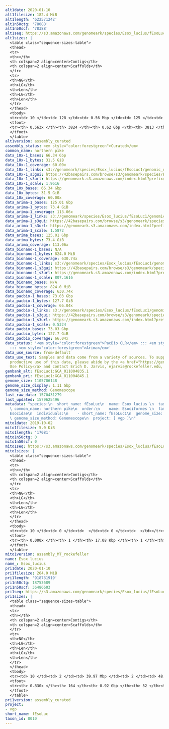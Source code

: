 ```yaml
---
alt1date: 2020-01-10
alt1filesize: 182.4 MiB
alt1length: '622571242'
alt1n50ctg: '78088'
alt1n50scf: '78388'
alt1seq: https://s3.amazonaws.com/genomeark/species/Esox_lucius/fEsoLuc1/assembly_curated/fEsoLuc1.alt.cur.20200110.fasta.gz
alt1sizes: |
  <table class="sequence-sizes-table">
  <thead>
  <tr>
  <th></th>
  <th colspan=2 align=center>Contigs</th>
  <th colspan=2 align=center>Scaffolds</th>
  </tr>
  <tr>
  <th>NG</th>
  <th>LG</th>
  <th>Len</th>
  <th>LG</th>
  <th>Len</th>
  </tr>
  </thead>
  <tbody>
  <tr><td> 10 </td><td> 128 </td><td> 0.56 Mbp </td><td> 125 </td><td> 0.56 Mbp </td></tr><tr><td> 20 </td><td> 384 </td><td> 340.65 Kbp </td><td> 379 </td><td> 341.50 Kbp </td></tr><tr><td> 30 </td><td> 787 </td><td> 225.88 Kbp </td><td> 779 </td><td> 227.07 Kbp </td></tr><tr><td> 40 </td><td> 1397 </td><td> 145.29 Kbp </td><td> 1386 </td><td> 145.58 Kbp </td></tr><tr style="background-color:#cccccc;"><td> 50 </td><td> 2423 </td><td> 78.09 Kbp </td><td> 2410 </td><td> 78.39 Kbp </td></tr><tr><td> 60 </td><td> 0 </td><td>  </td><td> 0 </td><td>  </td></tr><tr><td> 70 </td><td> 0 </td><td>  </td><td> 0 </td><td>  </td></tr><tr><td> 80 </td><td> 0 </td><td>  </td><td> 0 </td><td>  </td></tr><tr><td> 90 </td><td> 0 </td><td>  </td><td> 0 </td><td>  </td></tr><tr><td> 100 </td><td> 0 </td><td>  </td><td> 0 </td><td>  </td></tr></tbody>
  <tfoot>
  <tr><th> 0.563x </th><th> 3824 </th><th> 0.62 Gbp </th><th> 3813 </th><th> 0.62 Gbp </th></tr>
  </tfoot>
  </table>
alt1version: assembly_curated
assembly_status: <em style="color:forestgreen">Curated</em>
common_name: northern pike
data_10x-1_bases: 66.34 Gbp
data_10x-1_bytes: 31.5 GiB
data_10x-1_coverage: 60.00x
data_10x-1_links: s3://genomeark/species/Esox_lucius/fEsoLuc1/genomic_data/10x/<br>
data_10x-1_s3gui: https://42basepairs.com/browse/s3/genomeark/species/Esox_lucius/fEsoLuc1/genomic_data/10x/
data_10x-1_s3url: https://genomeark.s3.amazonaws.com/index.html?prefix=species/Esox_lucius/fEsoLuc1/genomic_data/10x/
data_10x-1_scale: 1.9616
data_10x_bases: 66.34 Gbp
data_10x_bytes: 31.5 GiB
data_10x_coverage: 60.00x
data_arima-1_bases: 125.01 Gbp
data_arima-1_bytes: 73.4 GiB
data_arima-1_coverage: 113.06x
data_arima-1_links: s3://genomeark/species/Esox_lucius/fEsoLuc1/genomic_data/arima/<br>
data_arima-1_s3gui: https://42basepairs.com/browse/s3/genomeark/species/Esox_lucius/fEsoLuc1/genomic_data/arima/
data_arima-1_s3url: https://genomeark.s3.amazonaws.com/index.html?prefix=species/Esox_lucius/fEsoLuc1/genomic_data/arima/
data_arima-1_scale: 1.5872
data_arima_bases: 125.01 Gbp
data_arima_bytes: 73.4 GiB
data_arima_coverage: 113.06x
data_bionano-1_bases: N/A
data_bionano-1_bytes: 824.0 MiB
data_bionano-1_coverage: 630.74x
data_bionano-1_links: s3://genomeark/species/Esox_lucius/fEsoLuc1/genomic_data/bionano/<br>
data_bionano-1_s3gui: https://42basepairs.com/browse/s3/genomeark/species/Esox_lucius/fEsoLuc1/genomic_data/bionano/
data_bionano-1_s3url: https://genomeark.s3.amazonaws.com/index.html?prefix=species/Esox_lucius/fEsoLuc1/genomic_data/bionano/
data_bionano-1_scale: 807.1616
data_bionano_bases: N/A
data_bionano_bytes: 824.0 MiB
data_bionano_coverage: 630.74x
data_pacbio-1_bases: 73.03 Gbp
data_pacbio-1_bytes: 127.7 GiB
data_pacbio-1_coverage: 66.04x
data_pacbio-1_links: s3://genomeark/species/Esox_lucius/fEsoLuc1/genomic_data/pacbio/<br>
data_pacbio-1_s3gui: https://42basepairs.com/browse/s3/genomeark/species/Esox_lucius/fEsoLuc1/genomic_data/pacbio/
data_pacbio-1_s3url: https://genomeark.s3.amazonaws.com/index.html?prefix=species/Esox_lucius/fEsoLuc1/genomic_data/pacbio/
data_pacbio-1_scale: 0.5324
data_pacbio_bases: 73.03 Gbp
data_pacbio_bytes: 127.7 GiB
data_pacbio_coverage: 66.04x
data_status: '<em style="color:forestgreen">PacBio CLR</em> ::: <em style="color:forestgreen">10x</em>
  ::: <em style="color:forestgreen">Arima</em>'
data_use_source: from-default
data_use_text: Samples and data come from a variety of sources. To support fair and
  productive use of this data, please abide by the <a href="https://genome10k.soe.ucsc.edu/data-use-policies/">Data
  Use Policy</a> and contact Erich D. Jarvis, ejarvis@rockefeller.edu, with any questions.
genbank_alt: fEsoLuc1:GCA_011004835.1
genbank_pri: fEsoLuc1:GCA_011004845.1
genome_size: 1105706148
genome_size_display: 1.11 Gbp
genome_size_method: Genomescope
last_raw_data: 1570431279
last_updated: 1579625496
metadata: "species:\n  short_name: fEsoLuc\n  name: Esox lucius \n  taxon_id: 8010\n
  \ common_name: northern pike\n  order:\n    name: Esociformes \n  family:\n    name:
  Esocidae\n  individuals:\n    - short_name: fEsoLuc1\n  genome_size: 1105706148\n
  \ genome_size_method: Genomescope\n  project: [ vgp ]\n"
mito1date: 2019-10-02
mito1filesize: 5.0 KiB
mito1length: '17081'
mito1n50ctg: 0
mito1n50scf: 0
mito1seq: https://s3.amazonaws.com/genomeark/species/Esox_lucius/fEsoLuc1/assembly_MT_rockefeller/fEsoLuc1.MT.20191002.fasta.gz
mito1sizes: |
  <table class="sequence-sizes-table">
  <thead>
  <tr>
  <th></th>
  <th colspan=2 align=center>Contigs</th>
  <th colspan=2 align=center>Scaffolds</th>
  </tr>
  <tr>
  <th>NG</th>
  <th>LG</th>
  <th>Len</th>
  <th>LG</th>
  <th>Len</th>
  </tr>
  </thead>
  <tbody>
  <tr><td> 10 </td><td> 0 </td><td>  </td><td> 0 </td><td>  </td></tr><tr><td> 20 </td><td> 0 </td><td>  </td><td> 0 </td><td>  </td></tr><tr><td> 30 </td><td> 0 </td><td>  </td><td> 0 </td><td>  </td></tr><tr><td> 40 </td><td> 0 </td><td>  </td><td> 0 </td><td>  </td></tr><tr style="background-color:#cccccc;"><td> 50 </td><td> 0 </td><td style="background-color:#ff8888;">  </td><td> 0 </td><td style="background-color:#ff8888;">  </td></tr><tr><td> 60 </td><td> 0 </td><td>  </td><td> 0 </td><td>  </td></tr><tr><td> 70 </td><td> 0 </td><td>  </td><td> 0 </td><td>  </td></tr><tr><td> 80 </td><td> 0 </td><td>  </td><td> 0 </td><td>  </td></tr><tr><td> 90 </td><td> 0 </td><td>  </td><td> 0 </td><td>  </td></tr><tr><td> 100 </td><td> 0 </td><td>  </td><td> 0 </td><td>  </td></tr></tbody>
  <tfoot>
  <tr><th> 0.000x </th><th> 1 </th><th> 17.08 Kbp </th><th> 1 </th><th> 17.08 Kbp </th></tr>
  </tfoot>
  </table>
mito1version: assembly_MT_rockefeller
name: Esox lucius
name_: Esox_lucius
pri1date: 2020-01-10
pri1filesize: 264.0 MiB
pri1length: '918731919'
pri1n50ctg: 18753689
pri1n50scf: 36486603
pri1seq: https://s3.amazonaws.com/genomeark/species/Esox_lucius/fEsoLuc1/assembly_curated/fEsoLuc1.pri.cur.20200110.fasta.gz
pri1sizes: |
  <table class="sequence-sizes-table">
  <thead>
  <tr>
  <th></th>
  <th colspan=2 align=center>Contigs</th>
  <th colspan=2 align=center>Scaffolds</th>
  </tr>
  <tr>
  <th>NG</th>
  <th>LG</th>
  <th>Len</th>
  <th>LG</th>
  <th>Len</th>
  </tr>
  </thead>
  <tbody>
  <tr><td> 10 </td><td> 2 </td><td> 39.97 Mbp </td><td> 2 </td><td> 48.49 Mbp </td></tr><tr><td> 20 </td><td> 5 </td><td> 35.10 Mbp </td><td> 4 </td><td> 45.70 Mbp </td></tr><tr><td> 30 </td><td> 8 </td><td> 28.11 Mbp </td><td> 7 </td><td> 39.76 Mbp </td></tr><tr><td> 40 </td><td> 12 </td><td> 25.02 Mbp </td><td> 9 </td><td> 38.25 Mbp </td></tr><tr style="background-color:#cccccc;"><td> 50 </td><td> 18 </td><td style="background-color:#88ff88;"> 18.75 Mbp </td><td> 12 </td><td style="background-color:#88ff88;"> 36.49 Mbp </td></tr><tr><td> 60 </td><td> 24 </td><td> 12.45 Mbp </td><td> 15 </td><td> 34.84 Mbp </td></tr><tr><td> 70 </td><td> 37 </td><td> 6.15 Mbp </td><td> 19 </td><td> 29.72 Mbp </td></tr><tr><td> 80 </td><td> 67 </td><td> 1.72 Mbp </td><td> 23 </td><td> 25.24 Mbp </td></tr><tr><td> 90 </td><td> 0 </td><td>  </td><td> 0 </td><td>  </td></tr><tr><td> 100 </td><td> 0 </td><td>  </td><td> 0 </td><td>  </td></tr></tbody>
  <tfoot>
  <tr><th> 0.830x </th><th> 164 </th><th> 0.92 Gbp </th><th> 52 </th><th> 0.92 Gbp </th></tr>
  </tfoot>
  </table>
pri1version: assembly_curated
project:
- vgp
short_name: fEsoLuc
taxon_id: 8010
---
```

